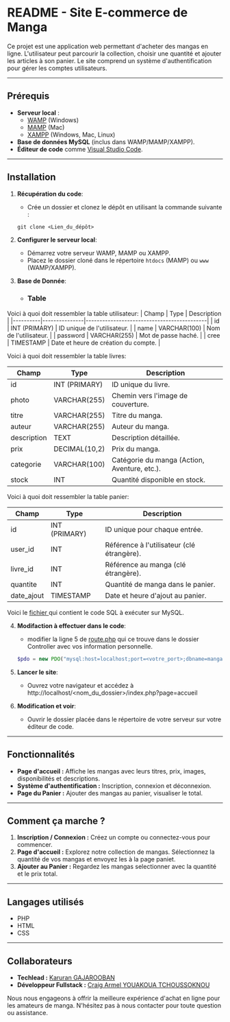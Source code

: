 
# README - Site E-commerce de Manga

Ce projet est une application web permettant d'acheter des mangas en ligne. L'utilisateur peut parcourir la collection, choisir une quantité et ajouter les articles à son panier. Le site comprend un système d'authentification pour gérer les comptes utilisateurs.

---

## Prérequis 

- **Serveur local** :
  - [WAMP](https://www.wampserver.com/) (Windows)
  - [MAMP](https://www.mamp.info/) (Mac)
  - [XAMPP](https://www.apachefriends.org/) (Windows, Mac, Linux)
- **Base de données MySQL** (inclus dans WAMP/MAMP/XAMPP).
- **Éditeur de code** comme [Visual Studio Code](https://code.visualstudio.com/).

---

## Installation

1. **Récupération du code**:
   - Crée un dossier et clonez le dépôt en utilisant la commande suivante :
   ```git
   git clone <Lien_du_dépôt>
   ```

2. **Configurer le serveur local**:
   - Démarrez votre serveur WAMP, MAMP ou XAMPP.
   - Placez le dossier cloné dans le répertoire `htdocs` (MAMP) ou `www` (WAMP/XAMPP).

3. **Base de Donnée**:

    - ### **Table**
Voici à quoi doit ressembler la table utilisateur: 
| Champ    | Type          | Description                                |
|----------|---------------|--------------------------------------------|
| id       | INT (PRIMARY) | ID unique de l'utilisateur.               |
| name     | VARCHAR(100)  | Nom de l'utilisateur.                     |
| password | VARCHAR(255)  | Mot de passe haché.                       |
| cree     | TIMESTAMP     | Date et heure de création du compte.      |

Voici à quoi doit ressembler la table livres: 

| Champ       | Type          | Description                                  |
|-------------|---------------|----------------------------------------------|
| id          | INT (PRIMARY) | ID unique du livre.                         |
| photo       | VARCHAR(255)  | Chemin vers l'image de couverture.          |
| titre       | VARCHAR(255)  | Titre du manga.                             |
| auteur      | VARCHAR(255)  | Auteur du manga.                            |
| description | TEXT          | Description détaillée.                      |
| prix        | DECIMAL(10,2) | Prix du manga.                              |
| categorie   | VARCHAR(100)  | Catégorie du manga (Action, Aventure, etc.).|
| stock       | INT           | Quantité disponible en stock. 

Voici à quoi doit ressembler la table panier: 

| Champ       | Type          | Description                                   |
|-------------|---------------|-----------------------------------------------|
| id          | INT (PRIMARY) | ID unique pour chaque entrée.                |
| user_id     | INT           | Référence à l'utilisateur (clé étrangère).   |
| livre_id    | INT           | Référence au manga (clé étrangère).          |
| quantite    | INT           | Quantité de manga dans le panier.            |
| date_ajout  | TIMESTAMP     | Date et heure d'ajout au panier.             |



Voici le [fichier ](./manga.sql) qui contient le code SQL à exécuter sur MySQL. 

4. **Modifaction à effectuer dans le code**:
    - modifier la ligne 5 de [route.php](./controller/route.php) qui ce trouve dans le dossier Controller avec vos information personnelle.

    ```php
    $pdo = new PDO("mysql:host=localhost;port=<votre_port>;dbname=manga", "<votre_nom_utilisateur>", "<votre_mots_de_passe>");
    ```

5. **Lancer le site**:
    - Ouvrez votre navigateur et accédez à http://localhost/<nom_du_dossier>/index.php?page=accueil

5. **Modification et voir**: 
    - Ouvrir le dossier placée dans le répertoire de votre serveur sur votre éditeur de code.

---

## Fonctionnalités 

- **Page d'accueil :** Affiche les mangas avec leurs titres, prix, images, disponibilités et descriptions.
- **Système d'authentification :** Inscription, connexion et déconnexion.
- **Page du Panier :** Ajouter des mangas au panier, visualiser le total.
___


## Comment ça marche ?

1. **Inscription / Connexion :** Créez un compte ou connectez-vous pour commencer.
2. **Page d'accueil :** Explorez notre collection de mangas. Sélectionnez la quantité de vos mangas et envoyez les à la page paniet.
3. **Ajouter au Panier :**  Regardez les mangas selectionner avec la quantité et le prix total. 
___

## Langages utilisés

- PHP
- HTML
- CSS
___

## Collaborateurs

- **Techlead :** [Karuran GAJAROOBAN](https://github.com/Karuran12)
- **Développeur Fullstack :** [Craig Armel YOUAKOUA TCHOUSSOKNOU](https://github.com/craigarmel)

Nous nous engageons à offrir la meilleure expérience d'achat en ligne pour les amateurs de manga. N'hésitez pas à nous contacter pour toute question ou assistance.
